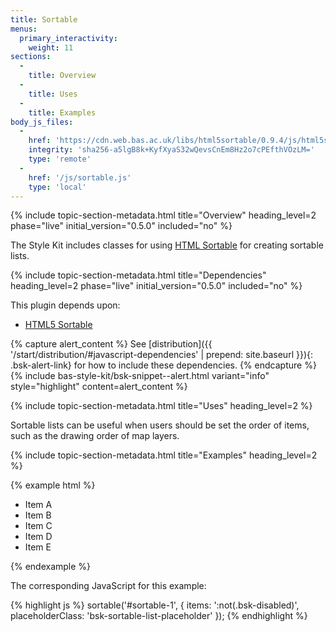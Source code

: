 ```yaml
---
title: Sortable
menus:
  primary_interactivity:
    weight: 11
sections:
  -
    title: Overview
  -
    title: Uses
  -
    title: Examples
body_js_files:
  -
    href: 'https://cdn.web.bas.ac.uk/libs/html5sortable/0.9.4/js/html5sortable.min.js'
    integrity: 'sha256-a5lgB8k+KyfXyaS32wQevsCnEm8Hz2o7cPEfthVOzLM='
    type: 'remote'
  -
    href: '/js/sortable.js'
    type: 'local'
---
```


{% include topic-section-metadata.html
  title="Overview"
  heading_level=2
  phase="live"
  initial_version="0.5.0"
  included="no"
%}

The Style Kit includes classes for using [HTML Sortable](https://lukasoppermann.github.io/html5sortable/index.html) for
creating sortable lists.

{% include topic-section-metadata.html
  title="Dependencies"
  heading_level=2
  phase="live"
  initial_version="0.5.0"
  included="no"
%}

This plugin depends upon:

* [HTML5 Sortable](https://www.dropzonejs.com)

{% capture alert_content %}
See [distribution]({{ '/start/distribution/#javascript-dependencies' | prepend: site.baseurl }}){: .bsk-alert-link} for
how to include these dependencies.
{% endcapture %}
{% include bas-style-kit/bsk-snippet--alert.html
  variant="info"
  style="highlight"
  content=alert_content
%}

{% include topic-section-metadata.html
  title="Uses"
  heading_level=2
%}

Sortable lists can be useful when users should be set the order of items, such as the drawing order of map layers.

{% include topic-section-metadata.html
  title="Examples"
  heading_level=2
%}

{% example html %}
<ul id="sortable-1" class="bsk-list-unstyled bsk-sortable bsk-sortable-list">
  <li><i class="bsk-text-muted far fa-fw fa-bars"></i> Item A</li>
  <li><i class="bsk-text-muted far fa-fw fa-bars"></i> Item B</li>
  <li><i class="bsk-text-muted far fa-fw fa-bars"></i> Item C</li>
  <li><i class="bsk-text-muted far fa-fw fa-bars"></i> Item D</li>
  <li><i class="bsk-text-muted far fa-fw fa-bars"></i> Item E</li>
</ul>
{% endexample %}

The corresponding JavaScript for this example:

{% highlight js %}
sortable('#sortable-1', {
  items: ':not(.bsk-disabled)',
  placeholderClass: 'bsk-sortable-list-placeholder'
});
{% endhighlight %}
